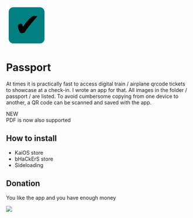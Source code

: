 <img src="/images/passport.png">

# Passport

At times it is practically fast to access digital train / airplane qrcode tickets to showcase at a check-in. I wrote an app for that. All images in the folder / passport / are listed. To avoid cumbersome copying from one device to another, a QR code can be scanned and saved with the app.

NEW<br>
PDF is now also supported

## How to install

- KaiOS store
- bHaCkErS store
- Sideloading

## Donation

You like the app and you have enough money

[![](https://www.paypalobjects.com/en_US/i/btn/btn_donateCC_LG.gif)](https://www.paypal.com/cgi-bin/webscr?cmd=_s-xclick&hosted_button_id=Q8QLA8CNMWAWG)
